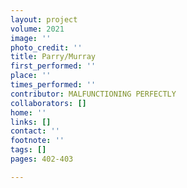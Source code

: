 ```yaml
---
layout: project
volume: 2021
image: ''
photo_credit: ''
title: Parry/Murray
first_performed: ''
place: ''
times_performed: ''
contributor: MALFUNCTIONING PERFECTLY
collaborators: []
home: ''
links: []
contact: ''
footnote: ''
tags: []
pages: 402-403

---
```




